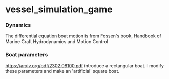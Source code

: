 # vessel_simulation_game

### Dynamics 
The differential equation boat motion is from Fossen's book, Handbook of Marine Craft Hydrodynamics and Motion Control

### Boat parameters
https://arxiv.org/pdf/2302.08100.pdf introduce a rectangular boat. I modify these parameters and make an 'artificial' square boat.
